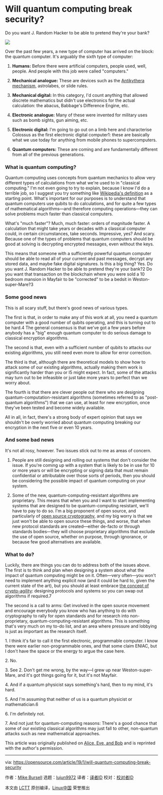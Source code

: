 [#]: collector: (lujun9972)
[#]: translator: (HankChow)
[#]: reviewer: ( )
[#]: publisher: ( )
[#]: url: ( )
[#]: subject: (Will quantum computing break security?)
[#]: via: (https://opensource.com/article/19/1/will-quantum-computing-break-security)
[#]: author: (Mike Bursell https://opensource.com/users/mikecamel)

Will quantum computing break security?
======

Do you want J. Random Hacker to be able to pretend they're your bank?

![](https://opensource.com/sites/default/files/styles/image-full-size/public/lead-images/security_privacy_lock.png?itok=ZWjrpFzx)

Over the past few years, a new type of computer has arrived on the block: the quantum computer. It's arguably the sixth type of computer:

  1. **Humans:** Before there were artificial computers, people used, well, people. And people with this job were called "computers."

  2. **Mechanical analogue:** These are devices such as the [Antikythera mechanism][1], astrolabes, or slide rules.

  3. **Mechanical digital:** In this category, I'd count anything that allowed discrete mathematics but didn't use electronics for the actual calculation: the abacus, Babbage's Difference Engine, etc.

  4. **Electronic analogue:** Many of these were invented for military uses such as bomb sights, gun aiming, etc.

  5. **Electronic digital:** I'm going to go out on a limb here and characterise Colossus as the first electronic digital computer1: these are basically what we use today for anything from mobile phones to supercomputers.

  6. **Quantum computers:** These are coming and are fundamentally different from all of the previous generations.




### What is quantum computing?

Quantum computing uses concepts from quantum mechanics to allow very different types of calculations from what we're used to in "classical computing." I'm not even going to try to explain, because I know I'd do a terrible job, so I suggest you try something like [Wikipedia's definition][2] as a starting point. What's important for our purposes is to understand that quantum computers use qubits to do calculations, and for quite a few types of mathematical algorithms—and therefore computing operations––they can solve problems much faster than classical computers.

What's "much faster"? Much, much faster: orders of magnitude faster. A calculation that might take years or decades with a classical computer could, in certain circumstances, take seconds. Impressive, yes? And scary. Because one of the types of problems that quantum computers should be good at solving is decrypting encrypted messages, even without the keys.

This means that someone with a sufficiently powerful quantum computer should be able to read all of your current and past messages, decrypt any stored data, and maybe fake digital signatures. Is this a big thing? Yes. Do you want J. Random Hacker to be able to pretend they're your bank?2 Do you want that transaction on the blockchain where you were sold a 10 bedroom mansion in Mayfair to be "corrected" to be a bedsit in Weston-super-Mare?3

### Some good news

This is all scary stuff, but there's good news of various types.

The first is that, in order to make any of this work at all, you need a quantum computer with a good number of qubits operating, and this is turning out to be hard.4 The general consensus is that we've got a few years before anybody has a "big" enough quantum computer to do serious damage to classical encryption algorithms.

The second is that, even with a sufficient number of qubits to attacks our existing algorithms, you still need even more to allow for error correction.

The third is that, although there are theoretical models to show how to attack some of our existing algorithms, actually making them work is significantly harder than you or I5 might expect. In fact, some of the attacks may turn out to be infeasible or just take more years to perfect than we worry about.

The fourth is that there are clever people out there who are designing quantum-computation-resistant algorithms (sometimes referred to as "post-quantum algorithms") that we can use, at least for new encryption, once they've been tested and become widely available.

All in all, in fact, there's a strong body of expert opinion that says we shouldn't be overly worried about quantum computing breaking our encryption in the next five or even 10 years.

### And some bad news

It's not all rosy, however. Two issues stick out to me as areas of concern.

  1. People are still designing and rolling out systems that don't consider the issue. If you're coming up with a system that is likely to be in use for 10 or more years or will be encrypting or signing data that must remain confidential or attributable over those sorts of periods, then you should be considering the possible impact of quantum computing on your system.

  2. Some of the new, quantum-computing-resistant algorithms are proprietary. This means that when you and I want to start implementing systems that are designed to be quantum-computing resistant, we'll have to pay to do so. I'm a big proponent of open source, and particularly of [open source cryptography][3], and my big worry is that we just won't be able to open source these things, and worse, that when new protocol standards are created––either de-facto or through standards bodies––they will choose proprietary algorithms that exclude the use of open source, whether on purpose, through ignorance, or because few good alternatives are available.




### What to do?

Luckily, there are things you can do to address both of the issues above. The first is to think and plan when designing a system about what the impact of quantum computing might be on it. Often—very often—you won't need to implement anything explicit now (and it could be hard to, given the current state of the art), but you should at least embrace [the concept of crypto-agility][4]: designing protocols and systems so you can swap out algorithms if required.7

The second is a call to arms: Get involved in the open source movement and encourage everybody you know who has anything to do with cryptography to rally for open standards and for research into non-proprietary, quantum-computing-resistant algorithms. This is something that's very much on my to-do list, and an area where pressure and lobbying is just as important as the research itself.

1\. I think it's fair to call it the first electronic, programmable computer. I know there were earlier non-programmable ones, and that some claim ENIAC, but I don't have the space or the energy to argue the case here.

2\. No.

3\. See 2. Don't get me wrong, by the way—I grew up near Weston-super-Mare, and it's got things going for it, but it's not Mayfair.

4\. And if a quantum physicist says something's hard, then to my mind, it's hard.

5\. And I'm assuming that neither of us is a quantum physicist or mathematician.6

6\. I'm definitely not.

7\. And not just for quantum-computing reasons: There's a good chance that some of our existing classical algorithms may just fall to other, non-quantum attacks such as new mathematical approaches.

This article was originally published on [Alice, Eve, and Bob][5] and is reprinted with the author's permission.

--------------------------------------------------------------------------------

via: https://opensource.com/article/19/1/will-quantum-computing-break-security

作者：[Mike Bursell][a]
选题：[lujun9972][b]
译者：[译者ID](https://github.com/译者ID)
校对：[校对者ID](https://github.com/校对者ID)

本文由 [LCTT](https://github.com/LCTT/TranslateProject) 原创编译，[Linux中国](https://linux.cn/) 荣誉推出

[a]: https://opensource.com/users/mikecamel
[b]: https://github.com/lujun9972
[1]: https://en.wikipedia.org/wiki/Antikythera_mechanism
[2]: https://en.wikipedia.org/wiki/Quantum_computing
[3]: https://opensource.com/article/17/10/many-eyes
[4]: https://aliceevebob.com/2017/04/04/disbelieving-the-many-eyes-hypothesis/
[5]: https://aliceevebob.com/2019/01/08/will-quantum-computing-break-security/
